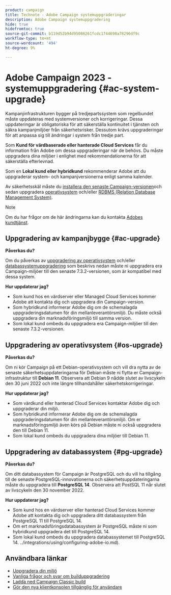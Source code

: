 ```yaml
---
product: campaign
title: Technote - Adobe Campaign systemuppgraderingar
description: Adobe Campaign systemuppgradering
hide: true
hidefromtoc: true
source-git-commit: b119d52b94d95086261fcdc1744698a78296df9c
workflow-type: tm+mt
source-wordcount: '494'
ht-degree: 9%

---
```


# Adobe Campaign 2023 - systemuppgradering {#ac-system-upgrade}

Kampanjinfrastrukturen bygger på tredjepartssystem som regelbundet måste uppdateras med systemversioner och korrigeringar. Dessa uppdateringar är obligatoriska för att säkerställa kontinuitet i tjänsten och säkra kampanjmiljöer från säkerhetsrisker. Dessutom krävs uppgraderingar för att anpassa sig till ändringar i system från tredje part.

Som **Kund för värdbaserade eller hanterade Cloud Services** får du information från Adobe om dessa uppgraderingar när de behövs. Du måste uppgradera dina miljöer i enlighet med rekommendationerna för att säkerställa efterlevnad.

Som en **Lokal kund eller hybridkund** rekommenderar Adobe att du uppgraderar system- och kampanjversionerna enligt samma kalender.

Av säkerhetsskäl måste du [installera den senaste Campaign-versionen](#ac-upgrade)och sedan uppgradera [operativsystem](#os-upgrade) och/eller [RDBMS (Relation Database Management System)](#pg-upgrade).

>[!NOTE]
>
>Om du har frågor om de här ändringarna kan du kontakta [Adobes kundtjänst](https://helpx.adobe.com/se/enterprise/admin-guide.html/enterprise/using/support-for-experience-cloud.ug.html).

## Uppgradering av kampanjbygge {#ac-upgrade}

**Påverkas du?**

Om du påverkas av [uppgradering av operativsystem](#os-upgrade) och/eller [databassystemuppgradering](#pg-upgrade) som beskrivs nedan måste ni uppgradera era Campaign-miljöer till den senaste 7.3.2-versionen, som är kompatibel med dessa system.

**Hur uppdaterar jag?**

* Som kund hos en värdserver eller Managed Cloud Services kommer Adobe att kontakta dig och uppgradera din Campaign-version.
* Som hybridkund informerar Adobe dig om de schemalagda uppgraderingsdatumen för din mellanleverantörsmiljö. Du måste också uppgradera din marknadsföringsmiljö till samma version.
* Som lokal kund ombeds du uppgradera era Campaign-miljöer till den senaste 7.3.2-versionen.


## Uppgradering av operativsystem {#os-upgrade}

**Påverkas du?**

Om ni kör Campaign på ett Debian-operativsystem och vill dra nytta av de senaste säkerhetsuppdateringarna för Debian måste ni flytta er Campaign-infrastruktur till **Debian 11**. Observera att Debian 9 nådde slutet av livscykeln den 30 juni 2022 och inte längre tillhandahåller säkerhetskorrigeringar.

**Hur uppdaterar jag?**

* Som värdkund eller hanterad Cloud Services kontaktar Adobe dig och uppgraderar din miljö.
* Som hybridkund informerar Adobe dig om de schemalagda uppgraderingsdatumen för din mellanleverantörsmiljö. Om er marknadsföringsmiljö även körs på Debian måste ni också uppgradera den till Debian 11.
* Som lokal kund ombeds du uppgradera dina miljöer till Debian 11.

## Uppgradering av databassystem {#pg-upgrade}

**Påverkas du?**

Om ditt databassystem för Campaign är PostgreSQL och du vill ha tillgång till de senaste PostgreSQL-innovationerna och säkerhetsuppdateringarna måste du uppgradera till **PostgreSQL 14**. Observera att PostSQL 11 når slutet av livscykeln den 30 november 2022.

**Hur uppdaterar jag?**

* Som kund hos en värdserver eller hanterad Cloud Services kommer Adobe att kontakta dig och uppgradera ditt databassystem från PostgreSQL 11 till PostgreSQL 14.
* Om ert marknadsföringsdatabassystem är PostgreSQL måste ni som hybridkund uppgradera det till PostgreSQL 14.
* Som lokal kund ombeds du uppgradera databassystemet till PostgreSQL 14. ../integrations/using/configuring-adobe-io.md).


## Användbara länkar

* [Uppgradera din miljö](../../production/using/build-upgrade.md)
* [Vanliga frågor och svar om builduppgradering](../../platform/using/faq-build-upgrade.md)
* [Ladda ned Campaign Classic build](https://experience.adobe.com/#/downloads/content/software-distribution/en/campaign.html)
* [Gör den nya klientkonsolen tillgänglig för användare](../../installation/using/client-console-availability-for-windows.md)
